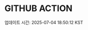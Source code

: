 # GITHUB ACTION
  <!-- START_UPDATED_TIME -->
  업데이트 시간: 2025-07-04 18:50:12 KST
  <!-- END_UPDATED_TIME -->
